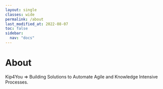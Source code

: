 ```yaml
---
layout: single
classes: wide
permalink: /about
last_modified_at: 2022-08-07
toc: false
sidebar:
  nav: "docs"
---
```


# About

Kip4You => Building Solutions to Automate Agile and Knowledge Intensive Processes.
